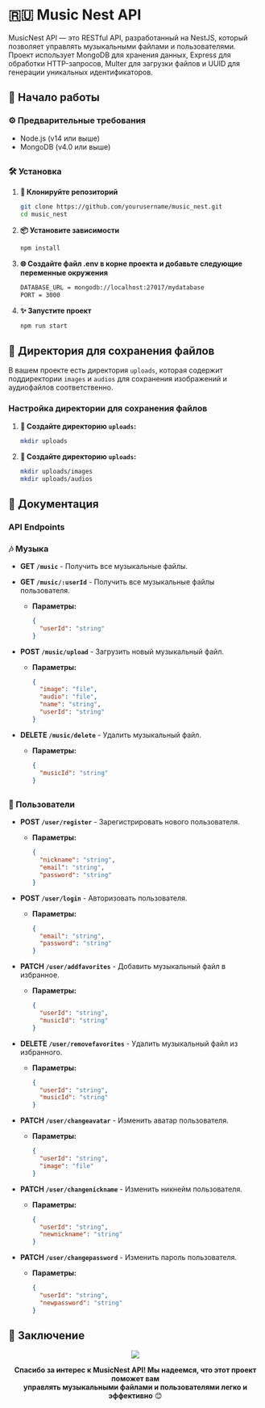 # 🇷🇺 Music Nest API

MusicNest API — это RESTful API, разработанный на NestJS, который позволяет управлять музыкальными файлами и пользователями. Проект использует MongoDB для хранения данных, Express для обработки HTTP-запросов, Multer для загрузки файлов и UUID для генерации уникальных идентификаторов.

## 🚀 Начало работы

### ⚙️ Предварительные требования

- Node.js (v14 или выше)
- MongoDB (v4.0 или выше)

##

### 🛠️ Установка

1. **🔗 Клонируйте репозиторий**
   ```bash
   git clone https://github.com/yourusername/music_nest.git
   cd music_nest
2. **📦 Установите зависимости**
   ```bash
   npm install
3. **🌐 Создайте файл .env в корне проекта и добавьте следующие переменные окружения**
   ```bash
   DATABASE_URL = mongodb://localhost:27017/mydatabase
   PORT = 3000
4. **✨ Запустите проект**
   ```bash
   npm run start
## 📂 Директория для сохранения файлов

В вашем проекте есть директория `uploads`, которая содержит поддиректории `images` и `audios` для сохранения изображений и аудиофайлов соответственно.

### Настройка директории для сохранения файлов

1. **📁 Создайте директорию `uploads`:**
   ```bash
   mkdir uploads
1. **📁 Создайте директорию `uploads`:**
   ```bash
   mkdir uploads/images
   mkdir uploads/audios
## 📓 Документация

### API Endpoints

### 🎶 Музыка

- **GET `/music`** - Получить все музыкальные файлы.

- **GET `/music/:userId`** - Получить все музыкальные файлы пользователя.
  - **Параметры:**
    ```json
    {
      "userId": "string"
    }
    ```

- **POST `/music/upload`** - Загрузить новый музыкальный файл.
  - **Параметры:**
    ```json
    {
      "image": "file",
      "audio": "file",
      "name": "string",
      "userId": "string"
    }
    ```

- **DELETE `/music/delete`** - Удалить музыкальный файл.
  - **Параметры:**
    ```json
    {
      "musicId": "string"
    }
    ```

##

### 👤 Пользователи

- **POST `/user/register`** - Зарегистрировать нового пользователя.
  - **Параметры:**
    ```json
    {
      "nickname": "string",
      "email": "string",
      "password": "string"
    }
    ```

- **POST `/user/login`** - Авторизовать пользователя.
  - **Параметры:**
    ```json
    {
      "email": "string",
      "password": "string"
    }
    ```

- **PATCH `/user/addfavorites`** - Добавить музыкальный файл в избранное.
  - **Параметры:**
    ```json
    {
      "userId": "string",
      "musicId": "string"
    }
    ```

- **DELETE `/user/removefavorites`** - Удалить музыкальный файл из избранного.
  - **Параметры:**
    ```json
    {
      "userId": "string",
      "musicId": "string"
    }
    ```

- **PATCH `/user/changeavatar`** - Изменить аватар пользователя.
  - **Параметры:**
    ```json
    {
      "userId": "string",
      "image": "file"
    }
    ```

- **PATCH `/user/changenickname`** - Изменить никнейм пользователя.
  - **Параметры:**
    ```json
    {
      "userId": "string",
      "newnickname": "string"
    }
    ```

- **PATCH `/user/changepassword`** - Изменить пароль пользователя.
  - **Параметры:**
    ```json
    {
      "userId": "string",
      "newpassword": "string"
    }
    ```

## 🎉 Заключение

<div align='center'>
  <img src='https://media1.tenor.com/m/HBTbcCNvLRIAAAAC/syno-i-love-you-syno.gif' />
  <p><b>Спасибо за интерес к MusicNest API! Мы надеемся, что этот проект поможет вам<br>управлять музыкальными файлами и пользователями легко и эффективно</b> 😊</p>
</div>
